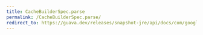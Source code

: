 ```yaml
---
title: CacheBuilderSpec.parse
permalink: /CacheBuilderSpec.parse/
redirect_to: https://guava.dev/releases/snapshot-jre/api/docs/com/google/common/cache/CacheBuilderSpec.html#parse-java.lang.String-
---
```

